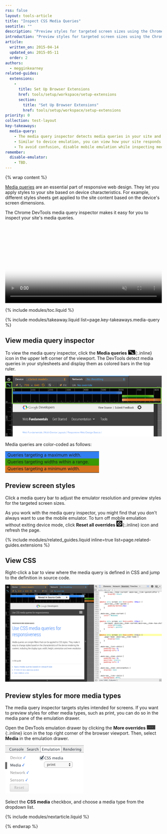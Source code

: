 ```yaml
---
rss: false
layout: tools-article
title: "Inspect CSS Media Queries"
seotitle: ""
description: "Preview styles for targeted screen sizes using the Chrome DevTools media query inspector."
introduction: "Preview styles for targeted screen sizes using the Chrome DevTools media query inspector."
article:
  written_on: 2015-04-14
  updated_on: 2015-05-11
  order: 2
authors:
  - megginkearney
related-guides:
  extensions:
    -
      title: Set Up Browser Extensions
      href: tools/setup/workspace/setup-extensions
      section:
        title: "Set Up Browser Extensions"
        href: tools/setup/workspace/setup-extensions
priority: 0
collection: test-layout
key-takeaways:
  media-query:
    - The media query inspector detects media queries in your site and lets you preview styles for targeted screen sizes.
    - Similar to device emulation, you can view how your site responds to different screen dimensions.
    - To avoid confusion, disable mobile emulation while inspecting media queries.
remember:
  disable-emulator:
    - TBD.
---
```

{% wrap content %}

[Media queries](https://web-central.appspot.com/web/tools/iterate/test-layout/media-queries)
are an essential part of responsive web design.
They let you apply styles to your site based on device characteristics.
For example, different styles sheets get applied to the site content
based on the device's screen dimensions.

The Chrome DevTools media query inspector makes it easy for you to inspect your site's
media queries.

<style>video { width: 100%; }</style>

<video class="gfyVid" controls="" autoplay="" loop="" muted="" style="display: block;" poster="//thumbs.gfycat.com/OilyHarmlessAffenpinscher-poster.jpg"><source id="webmsource" src="//zippy.gfycat.com/OilyHarmlessAffenpinscher.webm" type="video/webm"><source id="mp4source" src="//fat.gfycat.com/OilyHarmlessAffenpinscher.mp4" type="video/mp4">![Inspecting media queries.](http://zippy.gfycat.com/OilyHarmlessAffenpinscher.gif)</video>

{% include modules/toc.liquid %}

{% include modules/takeaway.liquid list=page.key-takeaways.media-query %}

## View media query inspector

To view the media query inspector, click the **Media queries** ![media queries icon](imgs/icon-media-query.png){:.inline} icon in the upper left corner of the viewport. The DevTools detect media queries in your stylesheets and display them as colored bars in the top ruler.

![media query inspector](imgs/media-query-inspector-ruler.png)

Media queries are color-coded as follows:

<style>#colortable { width: 60%; border: none; } #colortable td { border: none; } .max-width { background: #327ff2; width: 10%; } .max-and-min { background: #3b9903; width: 10%; } .min-width { background: #d4731f; width: 10%; }</style>

<table id="colortable">
	<tbody>
		<tr>
			<td class="max-width">Queries targeting a maximum width.</td>
		</tr>
		<tr>
			<td class="max-and-min">Queries targeting widths within a range.</td>
		</tr>
		<tr>
			<td class="min-width">Queries targeting a minimum width.</td>
		</tr>
	</tbody>
</table>

## Preview screen styles

Click a media query bar to adjust the emulator resolution and preview styles for the targeted screen sizes.

As you work with the media query inspector, you might find that you don't always want to use the mobile emulator. To turn off mobile emulation without exiting device mode, click **Reset all overrides** ![reset all overrides](imgs/icon-reset-overrides.png){:.inline} icon and refresh the page.

{% include modules/related_guides.liquid inline=true list=page.related-guides.extensions %}

## View CSS

Right-click a bar to view where the media query is defined in CSS and jump to the definition in source code.

![web fundamentals media queries view](imgs/reveal-source-code.png)

## Preview styles for more media types

The media query inspector targets styles intended for screens. If you want to preview styles for other media types, such as print, you can do so in the media pane of the emulation drawer.

Open the DevTools emulation drawer by clicking the **More overrides** ![more overrides](imgs/icon-open-emulator-drawer.png){:.inline} icon in the top right corner of the browser viewport. Then, select **Media** in the emulation drawer.

![media pane in the DevTools emulation drawer](imgs/emulation-drawer-media.png)

Select the **CSS media** checkbox, and choose a media type from the dropdown list.

{% include modules/nextarticle.liquid %}

{% endwrap %}

